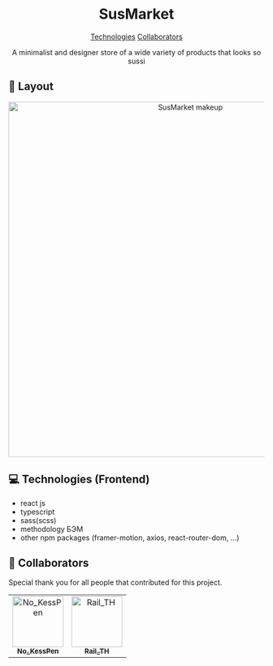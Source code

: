                   
 
<h1 align="center" style="font-weight: bold;">SusMarket</h1>

<p align="center">
<a href="#tech">Technologies</a>
<a href="#colab">Collaborators</a>
</p>


<p align="center">A minimalist and designer store of a wide variety of products that looks so sussi</p>
 
<h2 id="layout">🎨 Layout</h2>

<p align="center">

<img src="https://i.ibb.co/M5NfrBv/211shots-so.png" alt="SusMarket makeup" border="0" width="700px">
</p>
 
<h2 id="technologies">💻 Technologies (Frontend)</h2>

- react js
- typescript
- sass(scss)
- methodology БЭМ
- other npm packages (framer-motion, axios, react-router-dom, ...)
 
<h2 id="colab">🤝 Collaborators</h2>

<p>Special thank you for all people that contributed for this project.</p>
<table>
<tr>

<td align="center">
<a href="https://github.com/KessPenGames">
<img src="https://avatars.githubusercontent.com/u/75772773?v=4" width="100px;" alt="No_KessPen"/><br>
<sub>
<b>No_KessPen</b>
</sub>
</a>
</td>

<td align="center">
<a href="https://github.com/Rail-TH">
<img src="https://avatars.githubusercontent.com/u/100100752?v=4" width="100px;" alt="Rail_TH"/><br>
<sub>
<b>Rail_TH</b>
</sub>
</a>
</td>

</tr>
</table>
